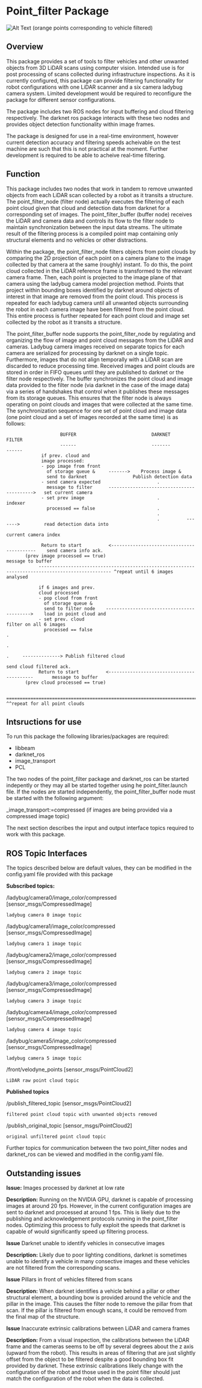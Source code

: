 # Point_filter Package

![Alt Text](/Car_Scan_Filtering_Cut_Small.gif)
(orange points corresponding to vehicle filtered)

## Overview
This package provides a set of tools to filter vehicles and other unwanted objects from 3D LiDAR scans using computer vision. Intended use is for post processing of scans collected during infrastructure inspections. As it is currently configured, this package can provide filtering functionality for robot configurations with one LiDAR scanner and a six camera ladybug camera system. Limited development would be required to reconfigure the package for different sensor configurations.

The package includes two ROS nodes for input buffering and cloud filtering respectively. The darknet ros package interacts with these two nodes and provides object detection functionality within image frames. 

The package is designed for use in a real-time environment, however current detection accuracy and filtering speeds acheivable on the test machine are such that this is not practical at the moment. Further development is required to be able to acheive real-time filtering. 

## Function 
This package includes two nodes that work in tandem to remove unwanted objects from each LiDAR scan collected by a robot as it transits a structure. The point_filter_node (filter node) actually executes the filtering of each point cloud given that cloud and detection data from darknet for a corresponding set of images. The point_filter_buffer (buffer node) receives the LiDAR and camera data and controls its flow to the filter node to maintain synchronization between the input data streams. The ultimate result of the filtering process is a compiled point map containing only structural elements and no vehicles or other distractions. 

Within the package, the point_filter_node filters objects from point clouds by comparing the 2D projection of each point on a camera plane to the image collected by that camera at the same (roughly) instant. To do this, the point cloud collected in the LiDAR reference frame is transformed to the relevant camera frame. Then, each point is projected to the image plane of that camera using the ladybug camera model projection method. Points that project within bounding boxes identified by darknet around objects of interest in that image are removed from the point cloud. This process is repeated for each ladybug camera until all unwanted objects surrounding the robot in each camera image have been filtered from the point cloud. This entire process is further repeated for each point cloud and image set collected by the robot as it transits a structure. 

The point_filter_buffer node supports the point_filter_node by regulating and organizing the flow of image and point cloud messages from the LiDAR and cameras. Ladybug camera images received on separate topics for each camera are serialized for processing by darknet on a single topic. Furthermore, images that do not align temporally with a LiDAR scan are discarded to reduce processing time. Received images and point clouds are stored in order in FIFO queues until they are published to darknet or the filter node respectively. The buffer synchronizes the point cloud and image data provided to the filter node (via darknet in the case of the image data) via a series of handshakes that control when it publishes these messages from its storage queues. This ensures that the filter node is always operating on point clouds and images that were collected at the same time. The synchronization sequence for one set of point cloud and image data (one point cloud and a set of images recorded at the same time) is as follows: 

                        BUFFER                            DARKNET                            FILTER
                        ------                            -------                            ------
                 if prev. cloud and 
                 image processed:                      
                 - pop image from front
                   of storage queue &     ------->    Process image &
                   send to darknet                 Publish detection data       
                 - send camera expected                     .
                   message to filter      ------------------------------------------>   set current camera
                 - set prev image                           .                                indexer
                   processed == false                       .                                
                                                            .
                                                            .          ------->         read detection data into 
                                                                                         current camera index

                 Return to start          <------------------------------------------    send camera info ack. 
           (prev image processed == true)                                                   message to buffer
                ------------------------------------------------------------------------------------------------- ^repeat until 6 images analysed 

                if 6 images and prev. 
                cloud processed
                - pop cloud from front
                  of storage queue & 
                  send to filter node    ------------------------------------------>    load in point cloud and 
                - set prev. cloud                                                       filter on all 6 images
                  processed == false                                                              .
                                                                                                  .
                                                                                                  .     --------------> Publish filtered cloud
                                                                                        send cloud filtered ack.
                Return to start          <------------------------------------------       message to buffer
           (prev cloud processed == true)

                ================================================================================================= ^^repeat for all point clouds 

## Intsructions for use
To run this package the following libraries/packages are required: 
 - libbeam
 - darknet_ros
 - image_transport
 - PCL

The two nodes of the point_filter package and darknet_ros can be started indepently or they may all be started together using he point_filter.launch file. 
If the nodes are started independently, the point_filter_buffer node must be started with the following argument: 

_image_transport:=compressed (if images are being provided via a compressed image topic)

The next section describes the input and output interface topics required to work with this package.

## ROS Topic Interfaces 
The topics described below are default values, they can be modified in the config.yaml file provided with this package

**Subscribed topics:** 

/ladybug/camera0/image_color/compressed [sensor_msgs/CompressedImage]

    ladybug camera 0 image topic

/ladybug/camera1/image_color/compressed [sensor_msgs/CompressedImage]

    ladybug camera 1 image topic

/ladybug/camera2/image_color/compressed [sensor_msgs/CompressedImage]

    ladybug camera 2 image topic

/ladybug/camera3/image_color/compressed [sensor_msgs/CompressedImage]

    ladybug camera 3 image topic

/ladybug/camera4/image_color/compressed [sensor_msgs/CompressedImage]

    ladybug camera 4 image topic

/ladybug/camera5/image_color/compressed [sensor_msgs/CompressedImage]

    ladybug camera 5 image topic

/front/velodyne_points [sensor_msgs/PointCloud2]

    LiDAR raw point cloud topic

**Published topics**

/publish_filtered_topic [sensor_msgs/PointCloud2]

    filtered point cloud topic with unwanted objects removed

/publish_original_topic [sensor_msgs/PointCloud2]

    original unfiltered point cloud topic 

Further topics for communication between the two point_filter nodes and darknet_ros can be viewed and modified in the config.yaml file.

## Outstanding issues

**Issue:** Images processed by darknet at low rate 

**Description:** Running on the NVIDIA GPU, darknet is capable of processing images at around 20 fps. However, in the current configuration
                 images are sent to darknet and processed at around 1 fps. This is likely due to the publishing and acknowledgement protocols
                 running in the point_filter nodes. Optimizing this process to fully exploit the speeds that darknet is capable of would 
                 significantly speed up filtering process. 

**Issue** Darknet unable to identify vehicles in consecutive images

**Description:** Likely due to poor lighting conditions, darknet is sometimes unable to identify a vehicle in many consective images and these 
                 vehicles are not filtered from the corresponding scans. 

**Issue** Pillars in front of vehicles filtered from scans 

**Description:** When darknet identifies a vehicle behind a pillar or other structural element, a bounding bow is provided around the vehicle and 
                 the pillar in the image. This causes the filter node to remove the pillar from that scan. If the pillar is filtered from enough
                 scans, it could be removed from the final map of the structure. 

**Issue** Inaccurate extrinsic calibrations between LiDAR and camera frames

**Description:** From a visual inspection, the calibrations between the LiDAR frame and the cameras seems to be off by several degrees about the z
                 axis (upward from the robot). This results in areas of filtering that are just slightly offset from the object to be filtered despite
                 a good bounding box fit provided by darknet. These extrinsic calibrations likely change with the configuration of the robot and those 
                 used in the point filter should just match the configuration of the robot when the data is collected.




